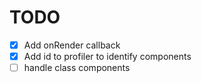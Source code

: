 # TODO

- [x] Add onRender callback
- [x] Add id to profiler to identify components
- [ ] handle class components